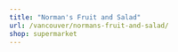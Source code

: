 ```yaml
---
title: "Norman's Fruit and Salad"
url: /vancouver/normans-fruit-and-salad/
shop: supermarket
---
```

